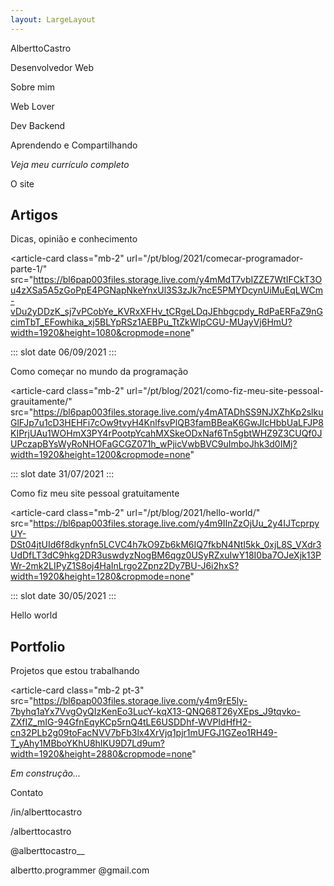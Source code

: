 ```yaml
---
layout: LargeLayout
---
```


<full-page-center background="https://bl6pap003files.storage.live.com/y4mPStY0m22jPlDTFf5zpmLLixTHt-xMD4h2L5ykt_51CKK5WHeqDGoqT_spsDoBSDvKx4xS2a_vzOURjmcssGPKYPnbhPIuQGd5u4gkIQN7RFEr_DpW2l6MFEGckx1dLyjZ540U4jU4niCfzkciO9mRAe5Db0nyy6QcvDlAdHPmHnGXCMiJCyKHDWbDoeW71I_?width=958&height=639&cropmode=none">

<front-title>
<div id="name">

AlberttoCastro

</div>

<div id="subtitle">

Desenvolvedor Web

</div>
</front-title>

</full-page-center>

<full-page-center>

<page-title class="mb-3">

Sobre mim

</page-title>

<icon-card class="mb-2" :hasIcon="true" icon="../web_lover_icon.svg">

  Web Lover

</icon-card>

<icon-card class="mb-2" :hasIcon="true" icon="../dev_backend_icon.svg">

  Dev Backend

</icon-card>

<icon-card class="mb-2" :hasIcon="true" icon="../compartilhar_icon.svg">

  Aprendendo e Compartilhando

</icon-card>

<icon-card
  url="/pt/curriculum"
  class="mb-2" 
  :hasIcon="false">

  _Veja meu currículo completo_

</icon-card>

</full-page-center>

<full-page-center style="background-color: #3E213D">

<page-title class="mb-3">

O site

</page-title>

<div class="subtitle">

## Artigos

Dicas, opinião e conhecimento

</div>

<article-card 
  class="mb-2" 
  url="/pt/blog/2021/comecar-programador-parte-1/"
  src="https://bl6pap003files.storage.live.com/y4mMdT7vbIZZE7WtIFCkT3Ou4zXSa5A5zGoPpE4PGNapNkeYnxUl3S3zJk7ncE5PMYDcynUiMuEqLWCm-vDu2yDDzK_sj7vPCobYe_KVRxXFHv_tCRgeLDqJEhbgcpdy_RdPaERFaZ9nGcimTbT_EFowhika_xj5BLYpRSz1AEBPu_TtZkWlpCGU-MUayVj6HmU?width=1920&height=1080&cropmode=none"
>

::: slot date
06/09/2021
:::

Como começar no mundo da programação

</article-card>

<article-card 
  class="mb-2"
  url="/pt/blog/2021/como-fiz-meu-site-pessoal-grauitamente/"
  src="https://bl6pap003files.storage.live.com/y4mATADhSS9NJXZhKp2slkuGlFJp7u1cD3HEHFi7cOw9tvyH4KnlfsvPlQB3famBBeaK6GwJIcHbbUaLFJP8KIPrjUAu1WOHmX3PY4rPootpYcahMXSkeODxNaf6Tn5gbtWHZ9Z3CUQf0JUPczapBYsWyRoNHOFaGCGZ071h_wPjicVwbBVC9uImboJhk3d0IMj?width=1920&height=1200&cropmode=none"
>

::: slot date
31/07/2021
:::

Como fiz meu site pessoal gratuitamente

</article-card>

<article-card 
  class="mb-2" 
  url="/pt/blog/2021/hello-world/"
  src="https://bl6pap003files.storage.live.com/y4m9IInZzOjUu_2y4IJTcprpyUY-DSt04jtUId6f8dkynfn5LCVC4h7kO9Zb6kM6IQ7fkbN4NtI5kk_0xjL8S_VXdr3UdDfLT3dC9hkg2DR3uswdyzNogBM6qgz0USyRZxuIwY18I0ba7OJeXjk13PWr-2mk2LIPyZ1S8oj4HaInLrgo2Zpnz2Dy7BU-J6i2hxS?width=1920&height=1280&cropmode=none"
>

::: slot date
30/05/2021
:::

Hello world

</article-card>

<div class="subtitle">

## Portfolio

Projetos que estou trabalhando

</div>

<article-card 
  class="mb-2 pt-3" 
  src="https://bl6pap003files.storage.live.com/y4m9rE5ly-7byhq1aYx7VvgOyQIzKenEo3LucY-kqX13-QNQ68T26yXEps_J9tqvko-ZXfIZ_mIG-94GfnEqyKCp5rnQ4tLE6USDDhf-WVPIdHfH2-cn32PLb2g09toFacNVV7bFb3lx4XrVjq1pjr1mUFGJ1GZeo1RH49-T_yAhy1MBboYKhU8hIKU9D7Ld9um?width=1920&height=2880&cropmode=none"
>


<span> _Em construção..._ </span>


</article-card>

</full-page-center>

<full-page-center>

<page-title class="my-5">

Contato

</page-title>

<contact url="https://www.linkedin.com/in/alberttocastro/" class="my-5" icon="../linkedin_icon.svg">

/in/alberttocastro

</contact>

<contact url="https://github.com/alberttocastro" class="my-5" icon="../github_icon.svg">

/alberttocastro

</contact>

<contact url="https://www.instagram.com/alberttocastro__" class="my-5" icon="../instagram_icon.svg">

@alberttocastro__

</contact>

<contact url="mailto:albertto.programmer@gmail.com" class="my-5" icon="../email_icon.svg" >

albertto.programmer @gmail.com

</contact>

</full-page-center> 